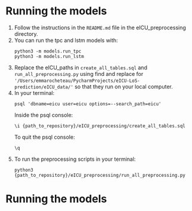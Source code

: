 Running the models
==================================

1) Follow the instructions in the `README.md` file in the eICU_preprocessing directory.
2) You can run the tpc and lstm models with:
    ```
    python3 -m models.run_tpc
    python3 -m models.run_lstm
    ```
3) Replace the eICU_paths in `create_all_tables.sql` and `run_all_preprocessing.py` using find and replace for 
`'/Users/emmarocheteau/PycharmProjects/eICU-LoS-prediction/eICU_data/'` so that they run on your local computer.
4) In your terminal: 
    ```
    psql 'dbname=eicu user=eicu options=--search_path=eicu'
    ```
    Inside the psql console:
    ```
    \i {path_to_repository}/eICU_preprocessing/create_all_tables.sql
    ```
    To quit the psql console:
    ```
    \q
    ```
5) To run the preprocessing scripts in your terminal:
    ```
    python3 {path_to_repository}/eICU_preprocessing/run_all_preprocessing.py
    ```

Running the models
==================================
